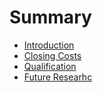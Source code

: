 # Summary

* [Introduction](README.md)
* [Closing Costs](down-payment-costs.md)
* [Qualification](qualification.md)
* [Future Researhc](future-researhc.md)

